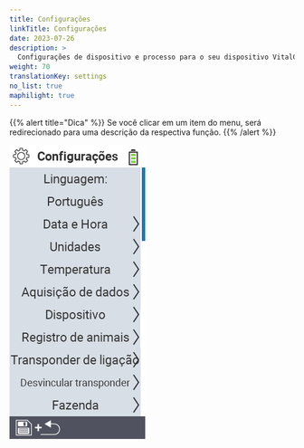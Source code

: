 ```yaml
---
title: Configurações
linkTitle: Configurações
date: 2023-07-26
description: >
  Configurações de dispositivo e processo para o seu dispositivo VitalControl
weight: 70
translationKey: settings
no_list: true
maphilight: true
---
```

{{% alert title="Dica" %}}
Se você clicar em um item do menu, será redirecionado para uma descrição da respectiva função.
{{% /alert %}}

<img src="images/menu.png" alt="Configurações do VitalControl" title="Configurações" usemap="#workmap" class="maphilight" />

<map name="workmap">
  <area shape="rect" coords="2,40,230,120" alt="Idioma" title="Defina e armazene permanentemente o idioma da interface do usuário no seu dispositivo VitalControl&#10;Clique do mouse: abrir documentação" href="/pt/docs/settings/language/">
  <area shape="rect" coords="2,120,230,160" alt="Data e Hora" title="Aqui, você define a data e a hora&#10;Clique do mouse: abrir documentação" href="/pt/docs/settings/datetime/">
  <area shape="rect" coords="2,160,230,200" alt="Unidades" title="Aqui você seleciona unidades para temperatura e massa&#10;Clique do mouse: abrir documentação" href="/pt/docs/settings/units/">
  <area shape="rect" coords="2,200,230,240" alt="Temperatura" title="Defina as configurações de temperatura para a aplicação do seu dispositivo VitalControl&#10;Clique do mouse: abrir documentação" href="/pt/docs/settings/temperature/">
   <area shape="rect" coords="2,240,230,280" alt="Aquisição de dados" title="Aqui você armazena informações relevantes para a coleta de dados dos animais&#10;Clique do mouse: abrir documentação" href="/pt/docs/settings/data-acquisition/">
   <area shape="rect" coords="2,280,230,320" alt="Dispositivo" title="Aqui você pode ajustar várias configurações do dispositivo&#10;Mausklick: zur Dokumentation" href="/pt/docs/settings/device/">
   <area shape="rect" coords="2,320,230,360" alt="Registro de animais" title="Aqui você pode ajustar vários padrões de fábrica relacionados ao registro de novos animais para os requisitos da sua fazenda.&#10;Clique do mouse: abrir documentação" href="/pt/docs/settings/animal-registration/">
   <area shape="rect" coords="2,360,230,400" alt="Vincular transponder" title="Defina a atribuição do transponder no seu dispositivo VitalControl&#10;Clique do mouse: abrir documentação" href="/pt/docs/settings/transponder-linkage/">
   <area shape="rect" coords="2,400,230,439" alt="Desvincular transponder" title="Especifique como o ID do animal será atribuído após o transponder ser desanexado&#10;Clique do mouse: abrir documentação" href="/pt/docs/settings/transponder-linkage/">
   <area shape="rect" coords="2,440,230,480" alt="Fazenda" title="Salve permanentemente seu ID nacional oficial de doze dígitos da fazenda no dispositivo VitalControl&#10;Clique do mouse: abrir documentação" href="/pt/docs/settings/farm-number/">
   <area shape="rect" coords="2,482,123,519" alt="Voltar" title="Voltar um nível" href="/pt/docs/menu/mainmenu/">
</map>


